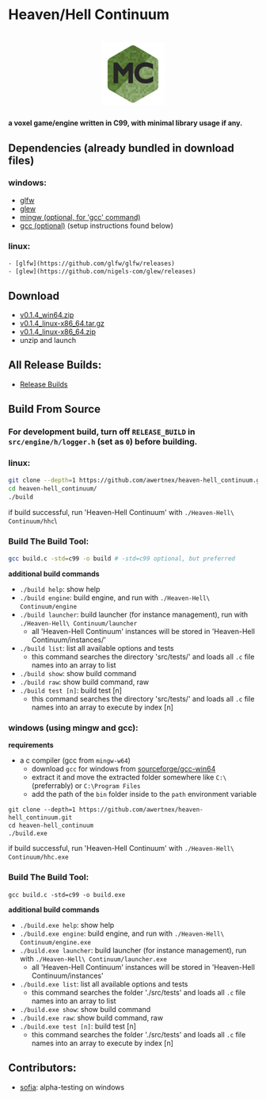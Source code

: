 # Heaven/Hell Continuum

<h1 align="center">
  <img src="resources/logo/128x128.png" alt="Heaven-Hell Continuum">
</h1>

**a voxel game/engine written in C99, with minimal library usage if any.**

## Dependencies (already bundled in download files)
### windows:
- [glfw](https://github.com/glfw/glfw/releases)
- [glew](https://github.com/nigels-com/glew/releases)
- [mingw (optional, for 'gcc' command)](https://www.mingw-w64.org/downloads/)
- [gcc (optional)](https://www.sourceforge.net/projects/gcc-win64/) (setup instructions found below)

### linux:
    - [glfw](https://github.com/glfw/glfw/releases)
    - [glew](https://github.com/nigels-com/glew/releases)


## Download
- [v0.1.4_win64.zip](https://github.com/awertnex/heaven-hell_continuum/releases/download/v0.1.4-alpha/heaven-hell_continuum-v0.1.4-win64.zip)
- [v0.1.4_linux-x86_64.tar.gz](https://github.com/awertnex/heaven-hell_continuum/releases/download/v0.1.4-alpha/heaven-hell_continuum-v0.1.4-linux-x86_64.tar.gz)
- [v0.1.4_linux-x86_64.zip](https://github.com/awertnex/heaven-hell_continuum/releases/download/v0.1.4-alpha/heaven-hell_continuum-v0.1.4-linux-x86_64.zip)
- unzip and launch

## All Release Builds:
- [Release Builds](https://github.com/awertnex/heaven-hell_continuum/blob/main/RELEASE_BUILDS.md)


## Build From Source

### For development build, turn off `RELEASE_BUILD` in `src/engine/h/logger.h` (set as `0`) before building.

### linux:

```bash
git clone --depth=1 https://github.com/awertnex/heaven-hell_continuum.git
cd heaven-hell_continuum/
./build
```
if build successful, run 'Heaven-Hell Continuum' with `./Heaven-Hell\ Continuum/hhc`\

### Build The Build Tool:
```bash
gcc build.c -std=c99 -o build # -std=c99 optional, but preferred
```

**additional build commands**
- `./build help`: show help
- `./build engine`: build engine, and run with `./Heaven-Hell\ Continuum/engine`
- `./build launcher`: build launcher (for instance management), run with `./Heaven-Hell\ Continuum/launcher`
    - all 'Heaven-Hell Continuum' instances will be stored in 'Heaven-Hell Continuum/instances/'
- `./build list`: list all available options and tests
    - this command searches the directory 'src/tests/' and loads all `.c` file names into an array to list
- `./build show`: show build command
- `./build raw`: show build command, raw
- `./build test [n]`: build test [n]
    - this command searches the directory 'src/tests/' and loads all `.c` file names into an array to execute by index [n]


### windows (using mingw and gcc):

**requirements**
- a c compiler (gcc from `mingw-w64`)
    - download `gcc` for windows from [sourceforge/gcc-win64](https://www.sourceforge.net/projects/gcc-win64/)
    - extract it and move the extracted folder somewhere like `C:\` (preferrably) or `C:\Program Files`
    - add the path of the `bin` folder inside to the `path` environment variable

```command
git clone --depth=1 https://github.com/awertnex/heaven-hell_continuum.git
cd heaven-hell_continuum
./build.exe
```
if build successful, run 'Heaven-Hell Continuum' with `./Heaven-Hell\ Continuum/hhc.exe`

### Build The Build Tool:
```command
gcc build.c -std=c99 -o build.exe
```

**additional build commands**
- `./build.exe help`: show help
- `./build.exe engine`: build engine, and run with `./Heaven-Hell\ Continuum/engine.exe`
- `./build.exe launcher`: build launcher (for instance management), run with `./Heaven-Hell\ Continuum/launcher.exe`
    - all 'Heaven-Hell Continuum' instances will be stored in 'Heaven-Hell Continuum/instances'
- `./build.exe list`: list all available options and tests
    - this command searches the folder './src/tests' and loads all `.c` file names into an array to list
- `./build.exe show`: show build command
- `./build.exe raw`: show build command, raw
- `./build.exe test [n]`: build test [n]
    - this command searches the folder './src/tests' and loads all `.c` file names into an array to execute by index [n]

## Contributors:
- [sofia](https://github.com/EdgySofia666): alpha-testing on windows

